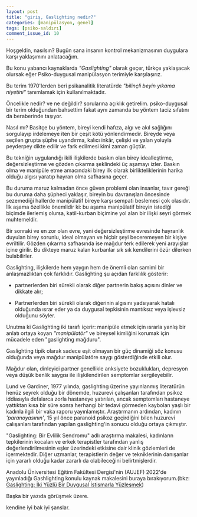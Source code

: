 ```yaml
---
layout: post
title: "giriş, Gaslighting nedir?"
categories: [manipülasyon, genel]
tags: [psiko-saldırı]
comment_issue_id: 10
---
```


Hoşgeldin, nasılsın? Bugün sana insanın kontrol mekanizmasının duygulara karşı yaklaşımını anlatacağım.

Bu konu yabancı kaynaklarda *"Gaslighting"* olarak geçer, türkçe yaklaşacak olursak eğer Psiko-duygusal manipülasyon terimiyle karşılaşırız.

Bu terim 1970'lerden beri psikanalitik literatürde *"bilinçli beyin yıkama niyetini"* tanımlamak için kullanılmaktadır.

Öncelikle nedir? ve ne değildir? sorularına açıklık getirelim. psiko-duygusal bir terim olduğundan bahsettim fakat aynı zamanda bu yöntem taciz sıfatını da beraberinde taşıyor.

Nasıl mı? Basitçe bu yöntem, bireyi kendi hafıza, algı ve akıl sağlığını sorgulayıp irdelemeye iten bir çeşit kötü yönlendirmedir. Bireyde veya seçilen grupta şüphe uyandırma, kalıcı inkâr, çelişki ve yalan yoluyla peyderpey dikte edilir ve fark edilmesi kimi zaman güçtür.

Bu tekniğin uygulandığı ikili ilişkilerde baskın olan birey idealleştirme, değersizleştirme ve gözden çıkarma şeklindeki üç aşamayı izler. Baskın olma ve manipüle etme amacındaki birey ilk olarak birlikteliklerinin harika olduğu algısı yaratıp hayran olma safhasına geçer.

Bu duruma maruz kalmadan önce güven problemi olan insanlar, tavır gereği bu duruma daha şüpheci yaklaşır, bireyin bu davranışları öncesinde sezemediği hallerde manipülatif bireye karşı sempati beslemesi çok olasıdır. İlk aşama özellikle önemlidir ki: bu aşama manipülatif bireyin istediği biçimde ilerlemiş olursa, katil-kurban biçimine yol alan bir ilişki seyri görmek muhtemeldir.

Bir sonraki ve en zor olan evre, yani değersizleştirme evresinde hayranlık duyulan birey sorunlu, ideal olmayan ve hiçbir şeyi beceremeyen bir kişiye evriltilir. Gözden çıkarma safhasında ise mağdur terk edilerek yeni arayışlar içine girilir. Bu dikteye maruz kalan kurbanlar sık sık kendilerini özür dilerken bulabilirler.

Gaslighting, ilişkilerde hem yaygın hem de önemli olan samimi bir anlaşmazlıktan çok farklıdır. Gaslighting şu açıdan farklılık gösterir:

- partnerlerden biri sürekli olarak diğer partnerin bakış açısını dinler ve dikkate alır;

- Partnerlerden biri sürekli olarak diğerinin algısını yadsıyarak hatalı olduğunda ısrar eder ya da duygusal tepkisinin mantıksız veya işlevsiz olduğunu söyler.

Unutma ki Gaslighting iki tarafı içerir: manipüle etmek için ısrarla yanlış bir anlatı ortaya koyan *"manipülatör"* ve bireysel kimliğini korumak için mücadele eden "gaslighting mağduru".

Gaslighting tipik olarak sadece eşit olmayan bir güç dinamiği söz konusu olduğunda veya mağdur manipülatöre saygı gösterdiğinde etkili olur.

Mağdur olan, dinleyici partner genellikle anksiyete bozuklukları, depresyon veya düşük benlik saygısı ile ilişkilendirilen semptomlar sergileyebilir.

Lund ve Gardiner, 1977 yılında, gaslighting üzerine yayınlanmış literatürün henüz seyrek olduğu bir dönemde, huzurevi çalışanları tarafından psikoz iddiasıyla defalarca zorla hastaneye yatırılan, ancak semptomları hastaneye yattıktan kısa bir süre sonra herhangi bir tedavi görmeden kaybolan yaşlı bir kadınla ilgili bir vaka raporu yayınlamıştır. Araştırmanın ardından, kadının *'paranoyasının'*, 15 yıl önce paranoid psikoz geçirdiğini bilen huzurevi çalışanları tarafından yapılan gaslighting'in sonucu olduğu ortaya çıkmıştır.

"Gaslighting: Bir Evlilik Sendromu" adlı araştırma makalesi, kadınların tepkilerinin kocaları ve erkek terapistler tarafından yanlış değerlendirilmesinin eşler üzerindeki etkisine dair klinik gözlemleri de içermektedir. Diğer uzmanlar, terapistlerin değer ve tekniklerinin danışanlar için yararlı olduğu kadar zararlı da olabileceğini belirtmişlerdir.

Anadolu Üniversitesi Eğitim Fakültesi Dergisi'nin (AUJEF) 2022'de yayınladığı Gashlighting konulu kaynak makalesini buraya bırakıyorum.(bkz: [Gaslighting: İki Yüzlü Bir Duygusal İstismarla Yüzleşmek](https://dergipark.org.tr/tr/download/article-file/2047940))

Başka bir yazıda görüşmek üzere.

kendine iyi bak iyi şanslar.










